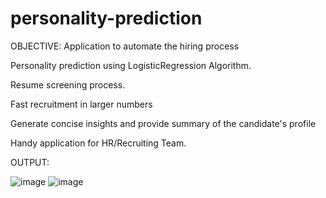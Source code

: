 # personality-prediction
OBJECTIVE:
Application to automate the hiring process

Personality prediction using LogisticRegression Algorithm.

Resume screening process. 

Fast recruitment in larger numbers

Generate concise insights and provide summary of the candidate's profile

Handy application for HR/Recruiting Team.

OUTPUT:


![image](https://github.com/ramyaanbarasan123/personality-prediction/assets/83414322/d247605b-a030-44d4-ba01-0191d4d702fe)
![image](https://github.com/ramyaanbarasan123/personality-prediction/assets/83414322/712285a5-a8e3-4158-ab0e-a57793f9ef65)

